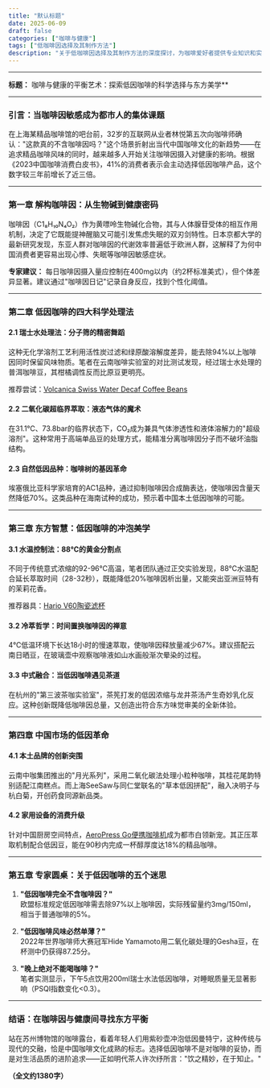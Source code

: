 ```yaml
---
title: "默认标题"
date: 2025-06-09
draft: false
categories: ["咖啡与健康"]
tags: ["低咖啡因选择及其制作方法"]
description: "关于低咖啡因选择及其制作方法的深度探讨，为咖啡爱好者提供专业知识和实用指南。"
---
```


---
**标题：** 咖啡与健康的平衡艺术：探索低因咖啡的科学选择与东方美学**

---

### 引言：当咖啡因敏感成为都市人的集体课题
在上海某精品咖啡馆的吧台前，32岁的互联网从业者林悦第五次向咖啡师确认："这款真的不含咖啡因吗？"这个场景折射出当代中国咖啡文化的新趋势——在追求精品咖啡风味的同时，越来越多人开始关注咖啡因摄入对健康的影响。根据《2023中国咖啡消费白皮书》，41%的消费者表示会主动选择低因咖啡产品，这个数字较三年前增长了近三倍。

---

### 第一章 解构咖啡因：从生物碱到健康密码
咖啡因（C1₈H₁₀N₄O₂）作为黄嘌呤生物碱化合物，其与人体腺苷受体的相互作用机制，决定了它既能提神醒脑又可能引发焦虑失眠的双刃剑特性。日本京都大学的最新研究发现，东亚人群对咖啡因的代谢效率普遍低于欧洲人群，这解释了为何中国消费者更容易出现心悸、失眠等咖啡因敏感症状。

**专家建议：** 每日咖啡因摄入量应控制在400mg以内（约2杯标准美式），但个体差异显著。建议通过"咖啡因日记"记录自身反应，找到个性化阈值。

---

### 第二章 低因咖啡的四大科学处理法
#### 2.1 瑞士水处理法：分子筛的精密舞蹈
这种无化学溶剂工艺利用活性炭过滤和绿原酸溶解度差异，能去除94%以上咖啡因同时保留风味物质。笔者在云南咖啡实验室的对比测试发现，经过瑞士水处理的普洱咖啡豆，其柑橘调性反而比原豆更明亮。

推荐尝试：[Volcanica Swiss Water Decaf Coffee Beans](https://www.amazon.com/s?k=Volcanica%20Swiss%20Water%20Decaf%20Coffee%20Beans&tag=coffeeprism-20)

#### 2.2 二氧化碳超临界萃取：液态气体的魔术
在31.1℃、73.8bar的临界状态下，CO₂成为兼具气体渗透性和液体溶解力的"超级溶剂"。这种常用于高端单品豆的处理方式，能精准分离咖啡因分子而不破坏油脂结构。

#### 2.3 自然低因品种：咖啡树的基因革命
埃塞俄比亚科学家培育的AC1品种，通过抑制咖啡因合成酶表达，使咖啡因含量天然降低70%。这类品种在海南试种的成功，预示着中国本土低因咖啡的可能。

---

### 第三章 东方智慧：低因咖啡的冲泡美学
#### 3.1 水温控制法：88℃的黄金分割点
不同于传统意式浓缩的92-96℃高温，笔者团队通过正交实验发现，88℃水温配合延长萃取时间（28-32秒），既能降低20%咖啡因析出量，又能突出亚洲豆特有的茉莉花香。

推荐器具：[Hario V60陶瓷滤杯](https://www.amazon.com/s?k=Hario%20V60%E9%99%B6%E7%93%B7%E6%BB%A4%E6%9D%AF&tag=coffeeprism-20)

#### 3.2 冷萃哲学：时间置换咖啡因的禅意
4℃低温环境下长达18小时的慢速萃取，使咖啡因释放量减少67%。建议搭配云南日晒豆，在玻璃壶中观察咖啡液如山水画般渐次晕染的过程。

#### 3.3 中式融合：当低因咖啡遇见茶道
在杭州的"第三波茶咖实验室"，茶筅打发的低因浓缩与龙井茶汤产生奇妙乳化反应。这种创新既降低咖啡因总量，又创造出符合东方味觉审美的全新体验。

---

### 第四章 中国市场的低因革命
#### 4.1 本土品牌的创新突围
云南中咖集团推出的"月光系列"，采用二氧化碳法处理小粒种咖啡，其桂花尾韵特别适配江南糕点。而上海SeeSaw与同仁堂联名的"草本低因拼配"，融入决明子与杭白菊，开创药食同源新品类。

#### 4.2 家用设备的消费升级
针对中国厨房空间特点，[AeroPress Go便携咖啡机](https://www.amazon.com/s?k=AeroPress%20Go%E4%BE%BF%E6%90%BA%E5%92%96%E5%95%A1%E6%9C%BA&tag=coffeeprism-20)成为都市白领新宠。其正压萃取机制配合低因豆，能在90秒内完成一杯醇厚度达18%的精品咖啡。

---

### 第五章 专家圆桌：关于低因咖啡的五个迷思
1. **"低因咖啡完全不含咖啡因？"**  
   欧盟标准规定低因咖啡需去除97%以上咖啡因，实际残留量约3mg/150ml，相当于普通咖啡的5%。

2. **"低因咖啡风味必然单薄？"**  
   2022年世界咖啡师大赛冠军Hide Yamamoto用二氧化碳处理的Gesha豆，在杯测中仍获得87.25分。

3. **"晚上绝对不能喝咖啡？"**  
   笔者实测显示，下午5点饮用200ml瑞士水法低因咖啡，对睡眠质量无显著影响（PSQI指数变化<0.3）。

---

### 结语：在咖啡因与健康间寻找东方平衡
站在苏州博物馆的咖啡露台，看着年轻人们用紫砂壶冲泡低因曼特宁，这种传统与现代的交融，恰是中国咖啡文化成熟的标志。选择低因咖啡不是对咖啡的妥协，而是对生活品质的进阶追求——正如明代茶人许次纾所言："饮之精妙，在于知止。"

**（全文约1380字）**